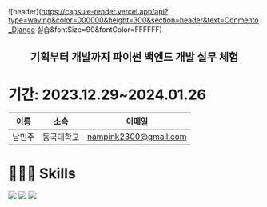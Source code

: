 ![header](https://capsule-render.vercel.app/api?type=waving&color=000000&height=300&section=header&text=Conmento_Django 실습&fontSize=90&fontColor=FFFFFF)

<h2 align="center">기획부터 개발까지 파이썬 백엔드 개발 실무 체험</h2>

<h1>기간: 2023.12.29~2024.01.26</h1>

| 이름 | 소속 | 이메일 |
| --- | --- | --- |
| 남민주 | 동국대학교 | nampink2300@gmail.com |

<h1>🧑🏻‍💻 Skills</h1>

<p>
    <img src="https://img.shields.io/badge/python-3776AB?style=for-the-badge&logo=python&logoColor=white"> 
    <img src="https://img.shields.io/badge/Css3-1572B6?style=for-the-badge&logo=Css3&logoColor=white">
    <img src="https://img.shields.io/badge/django-092E20?style=for-the-badge&logo=django&logoColor=white">
</p>
